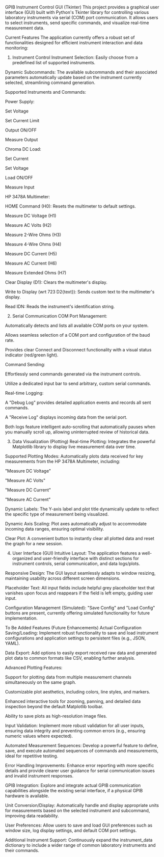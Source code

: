 GPIB Instrument Control GUI (Tkinter)
This project provides a graphical user interface (GUI) built with Python's Tkinter library for controlling various laboratory instruments via serial (COM) port communication. It allows users to select instruments, send specific commands, and visualize real-time measurement data.

Current Features
The application currently offers a robust set of functionalities designed for efficient instrument interaction and data monitoring:

1. Instrument Control
Instrument Selection: Easily choose from a predefined list of supported instruments.

Dynamic Subcommands: The available subcommands and their associated parameters automatically update based on the instrument currently selected, streamlining command generation.

Supported Instruments and Commands:

Power Supply:

Set Voltage

Set Current Limit

Output ON/OFF

Measure Output

Chroma DC Load:

Set Current

Set Voltage

Load ON/OFF

Measure Input

HP 3478A Multimeter:

HOME Command (H0): Resets the multimeter to default settings.

Measure DC Voltage (H1)

Measure AC Volts (H2)

Measure 2-Wire Ohms (H3)

Measure 4-Wire Ohms (H4)

Measure DC Current (H5)

Measure AC Current (H6)

Measure Extended Ohms (H7)

Clear Display (D1): Clears the multimeter's display.

Write to Display (wrt 723 D2{text}): Sends custom text to the multimeter's display.

Read IDN: Reads the instrument's identification string.

2. Serial Communication
COM Port Management:

Automatically detects and lists all available COM ports on your system.

Allows seamless selection of a COM port and configuration of the baud rate.

Provides clear Connect and Disconnect functionality with a visual status indicator (red/green light).

Command Sending:

Effortlessly send commands generated via the instrument controls.

Utilize a dedicated input bar to send arbitrary, custom serial commands.

Real-time Logging:

A "Debug Log" provides detailed application events and records all sent commands.

A "Receive Log" displays incoming data from the serial port.

Both logs feature intelligent auto-scrolling that automatically pauses when you manually scroll up, allowing uninterrupted review of historical data.

3. Data Visualization (Plotting)
Real-time Plotting: Integrates the powerful Matplotlib library to display live measurement data over time.

Supported Plotting Modes: Automatically plots data received for key measurements from the HP 3478A Multimeter, including:

"Measure DC Voltage"

"Measure AC Volts"

"Measure DC Current"

"Measure AC Current"

Dynamic Labels: The Y-axis label and plot title dynamically update to reflect the specific type of measurement being visualized.

Dynamic Axis Scaling: Plot axes automatically adjust to accommodate incoming data ranges, ensuring optimal visibility.

Clear Plot: A convenient button to instantly clear all plotted data and reset the graph for a new session.

4. User Interface (GUI)
Intuitive Layout: The application features a well-organized and user-friendly interface with distinct sections for instrument controls, serial communication, and data logs/plots.

Responsive Design: The GUI layout seamlessly adapts to window resizing, maintaining usability across different screen dimensions.

Placeholder Text: All input fields include helpful grey placeholder text that vanishes upon focus and reappears if the field is left empty, guiding user input.

Configuration Management (Simulated): "Save Config" and "Load Config" buttons are present, currently offering simulated functionality for future implementation.

To Be Added Features (Future Enhancements)
Actual Configuration Saving/Loading: Implement robust functionality to save and load instrument configurations and application settings to persistent files (e.g., JSON, YAML).

Data Export: Add options to easily export received raw data and generated plot data to common formats like CSV, enabling further analysis.

Advanced Plotting Features:

Support for plotting data from multiple measurement channels simultaneously on the same graph.

Customizable plot aesthetics, including colors, line styles, and markers.

Enhanced interactive tools for zooming, panning, and detailed data inspection beyond the default Matplotlib toolbar.

Ability to save plots as high-resolution image files.

Input Validation: Implement more robust validation for all user inputs, ensuring data integrity and preventing common errors (e.g., ensuring numeric values where expected).

Automated Measurement Sequences: Develop a powerful feature to define, save, and execute automated sequences of commands and measurements, ideal for repetitive testing.

Error Handling Improvements: Enhance error reporting with more specific details and provide clearer user guidance for serial communication issues and invalid instrument responses.

GPIB Integration: Explore and integrate actual GPIB communication capabilities alongside the existing serial interface, if a physical GPIB hardware is available.

Unit Conversion/Display: Automatically handle and display appropriate units for measurements based on the selected instrument and subcommand, improving data readability.

User Preferences: Allow users to save and load GUI preferences such as window size, log display settings, and default COM port settings.

Additional Instrument Support: Continuously expand the instrument_data dictionary to include a wider range of common laboratory instruments and their commands.